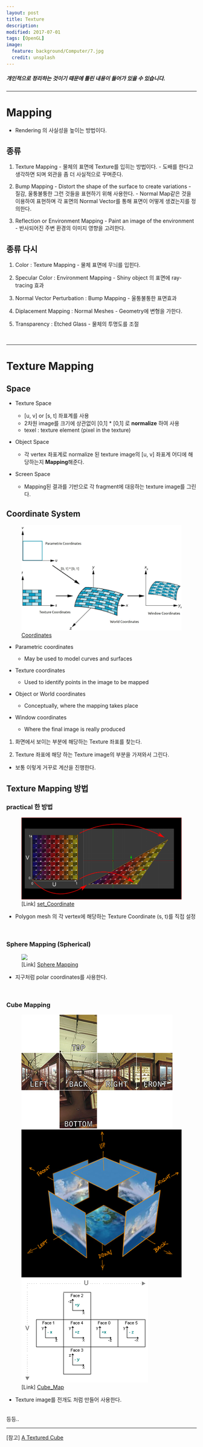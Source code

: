 ```yaml
---
layout: post
title: Texture
description:
modified: 2017-07-01
tags: [OpenGL]
image:
  feature: background/Computer/7.jpg
  credit: unsplash
---
```

##### 개인적으로 정리하는 것이기 때문에 틀린 내용이 들어가 있을 수 있습니다.
---

# Mapping

- Rendering 의 사실성을 높이는 방법이다.

## 종류
  1. Texture Mapping
    - 물체의 표면에 Texture를 입히는 방법이다.
    - 도배를 한다고 생각하면 되며 외관을 좀 더 사실적으로 꾸며준다.

  2. Bump Mapping
    - Distort the shape of the surface to create variations
    - 질감, 울퉁불퉁한 그런 것들을 표현하기 위해 사용한다.
    - Normal Map같은 것을 이용하여 표현하며 각 표면의 Normal Vector를 통해 표면이 어떻게 생겼는지를 정의한다.

  3. Reflection or Environment Mapping
    - Paint an image of the environment
    - 반사되어진 주변 환경의 이미지 영향을 고려한다.

## 종류 다시
  1. Color : Texture Mapping
    - 물체 표면에 무늬를 입힌다.

  2. Specular Color : Environment Mapping
    - Shiny object 의 표면에 ray-tracing 효과

  3. Normal Vector Perturbation : Bump Mapping
    - 울퉁불퉁한 표면효과

  4. Diplacement Mapping : Normal Meshes
    - Geometry에 변형을 가한다.

  5. Transparency : Etched Glass
    - 물체의 투명도를 조절

<br/>

---

# Texture Mapping

## Space
  - Texture Space
    - [u, v] or [s, t] 좌표계를 사용
    - 2차원 image를 크기에 상관없이 [0,1] * [0,1] 로 **normalize** 하여 사용
    - texel : texture element (pixel in the texture)
  
  - Object Space
    - 각 vertex 좌표계로 normalize 된 texture image의 [u, v] 좌표계 어디에 해당하는지 **Mapping**해준다.
  
  - Screen Space
    - Mapping된 결과를 기반으로 각 fragment에 대응하는 texture image를 그린다.

## Coordinate System

<figure>
<a href="/images/CG/Texture/coordinates.jpg" title="Coordinates"><img src = "/images/CG/Texture/coordinates.jpg"></a>
<figcaption><a href="/images/CG/Texture/coordinates.jpg" title = "Coordinates">Coordinates</a></figcaption>
</figure>

- Parametric coordinates
  - May be used to model curves and surfaces

- Texture coordinates
  - Used to identify points in the image to be mapped

- Object or World coordinates
  - Conceptually, where the mapping takes place

- Window coordinates
  - Where the final image is really produced

1. 화면에서 보이는 부분에 해당하는 Texture 좌표를 찾는다.

2. Texture 좌표에 해당 하는 Texture image의 부분을 가져와서 그린다.

- 보통 이렇게 거꾸로 계산을 진행한다.

## Texture Mapping 방법

### practical 한 방법

<figure>
<a href="/images/CG/Texture/uv.png" title="set_Coordinate"><img src = "/images/CG/Texture/uv.png"></a>
<figcaption>[Link] <a href="http://www.opengl-tutorial.org/beginners-tutorials/tutorial-5-a-textured-cube/" title = "set_Coordinate">set_Coordinate</a></figcaption>
</figure>

  - Polygon mesh 의 각 vertex에 해당하는 Texture Coordinate (s, t)를 직접 설정

<br/>

### Sphere Mapping (Spherical)

<figure>
<a href="https://upload.wikimedia.org/wikipedia/commons/b/b3/UV_mapping_checkered_sphere.png" title="set_Coordinate"><img src = "https://upload.wikimedia.org/wikipedia/commons/b/b3/UV_mapping_checkered_sphere.png"></a>
<figcaption>[Link] <a href="https://commons.wikimedia.org/wiki/File:UV_mapping_checkered_sphere.png" title = "Sphere Mapping">Sphere Mapping</a></figcaption>
</figure>

- 지구처럼 polar coordinates를 사용한다.

<br/>

### Cube Mapping 

<figure class = "third">
<a href="/images/CG/Texture/cube_map.jpg" title="Cube_Map"><img src = "/images/CG/Texture/cube_map.jpg"></a>
<a href="/images/CG/Texture/cube_map2.png" title="Cube_Map"><img src = "/images/CG/Texture/cube_map2.png"></a>
<a href="/images/CG/Texture/cube_map3.png" title="Cube_Map"><img src = "/images/CG/Texture/cube_map3.png"></a>
<figcaption>[Link] <a href="https://scalibq.wordpress.com/2013/06/23/cubemaps/" title = "Cube_Map">Cube_Map</a></figcaption>
</figure>

- Texture image를 전개도 처럼 만들어 사용한다.


<br/>
등등..

<br/>

--- 

[참고] [A Textured Cube](http://www.opengl-tutorial.org/beginners-tutorials/tutorial-5-a-textured-cube/)